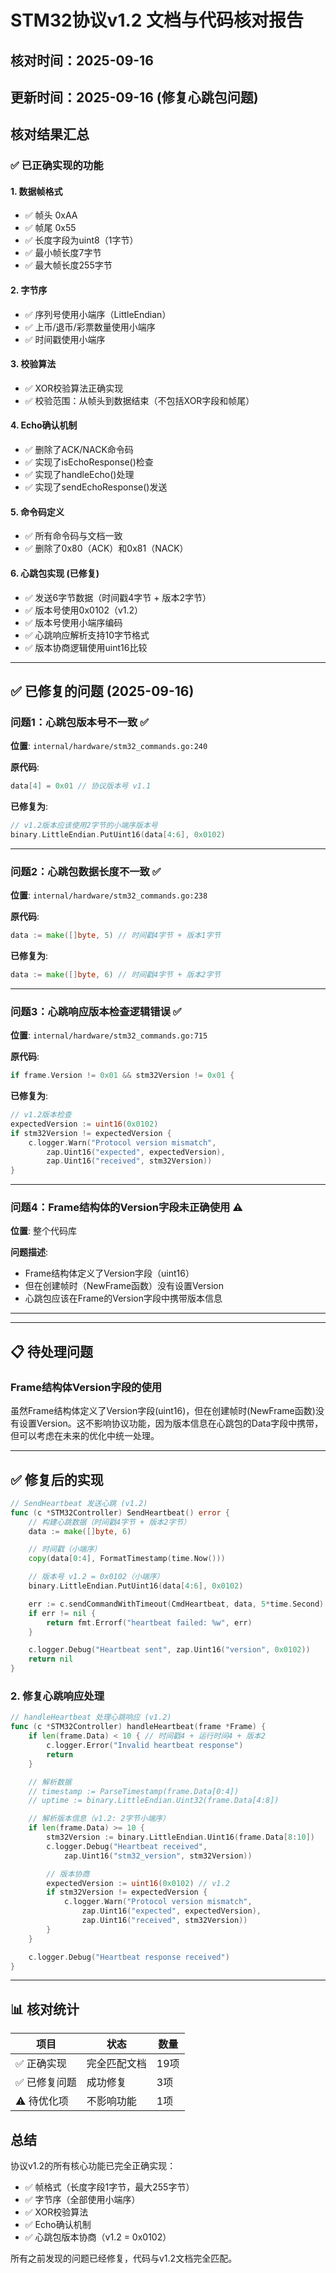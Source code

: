 # STM32协议v1.2 文档与代码核对报告

## 核对时间：2025-09-16
## 更新时间：2025-09-16 (修复心跳包问题)

## 核对结果汇总

### ✅ 已正确实现的功能

#### 1. 数据帧格式
- ✅ 帧头 0xAA
- ✅ 帧尾 0x55
- ✅ 长度字段为uint8（1字节）
- ✅ 最小帧长度7字节
- ✅ 最大帧长度255字节

#### 2. 字节序
- ✅ 序列号使用小端序（LittleEndian）
- ✅ 上币/退币/彩票数量使用小端序
- ✅ 时间戳使用小端序

#### 3. 校验算法
- ✅ XOR校验算法正确实现
- ✅ 校验范围：从帧头到数据结束（不包括XOR字段和帧尾）

#### 4. Echo确认机制
- ✅ 删除了ACK/NACK命令码
- ✅ 实现了isEchoResponse()检查
- ✅ 实现了handleEcho()处理
- ✅ 实现了sendEchoResponse()发送

#### 5. 命令码定义
- ✅ 所有命令码与文档一致
- ✅ 删除了0x80（ACK）和0x81（NACK）

#### 6. 心跳包实现 (已修复)
- ✅ 发送6字节数据（时间戳4字节 + 版本2字节）
- ✅ 版本号使用0x0102（v1.2）
- ✅ 版本号使用小端序编码
- ✅ 心跳响应解析支持10字节格式
- ✅ 版本协商逻辑使用uint16比较

---

## ✅ 已修复的问题 (2025-09-16)

### 问题1：心跳包版本号不一致 ✅
**位置**: `internal/hardware/stm32_commands.go:240`

**原代码**:
```go
data[4] = 0x01 // 协议版本号 v1.1
```

**已修复为**:
```go
// v1.2版本应该使用2字节的小端序版本号
binary.LittleEndian.PutUint16(data[4:6], 0x0102)
```

---

### 问题2：心跳包数据长度不一致 ✅
**位置**: `internal/hardware/stm32_commands.go:238`

**原代码**:
```go
data := make([]byte, 5) // 时间戳4字节 + 版本1字节
```

**已修复为**:
```go
data := make([]byte, 6) // 时间戳4字节 + 版本2字节
```

---

### 问题3：心跳响应版本检查逻辑错误 ✅
**位置**: `internal/hardware/stm32_commands.go:715`

**原代码**:
```go
if frame.Version != 0x01 && stm32Version != 0x01 {
```

**已修复为**:
```go
// v1.2版本检查
expectedVersion := uint16(0x0102)
if stm32Version != expectedVersion {
    c.logger.Warn("Protocol version mismatch",
        zap.Uint16("expected", expectedVersion),
        zap.Uint16("received", stm32Version))
}
```

---

### 问题4：Frame结构体的Version字段未正确使用 ⚠️
**位置**: 整个代码库

**问题描述**:
- Frame结构体定义了Version字段（uint16）
- 但在创建帧时（NewFrame函数）没有设置Version
- 心跳包应该在Frame的Version字段中携带版本信息

---

---

## 📋 待处理问题

### Frame结构体Version字段的使用
虽然Frame结构体定义了Version字段(uint16)，但在创建帧时(NewFrame函数)没有设置Version。这不影响协议功能，因为版本信息在心跳包的Data字段中携带，但可以考虑在未来的优化中统一处理。

---

## ✅ 修复后的实现
```go
// SendHeartbeat 发送心跳 (v1.2)
func (c *STM32Controller) SendHeartbeat() error {
    // 构建心跳数据（时间戳4字节 + 版本2字节）
    data := make([]byte, 6)

    // 时间戳（小端序）
    copy(data[0:4], FormatTimestamp(time.Now()))

    // 版本号 v1.2 = 0x0102（小端序）
    binary.LittleEndian.PutUint16(data[4:6], 0x0102)

    err := c.sendCommandWithTimeout(CmdHeartbeat, data, 5*time.Second)
    if err != nil {
        return fmt.Errorf("heartbeat failed: %w", err)
    }

    c.logger.Debug("Heartbeat sent", zap.Uint16("version", 0x0102))
    return nil
}
```

### 2. 修复心跳响应处理
```go
// handleHeartbeat 处理心跳响应 (v1.2)
func (c *STM32Controller) handleHeartbeat(frame *Frame) {
    if len(frame.Data) < 10 { // 时间戳4 + 运行时间4 + 版本2
        c.logger.Error("Invalid heartbeat response")
        return
    }

    // 解析数据
    // timestamp := ParseTimestamp(frame.Data[0:4])
    // uptime := binary.LittleEndian.Uint32(frame.Data[4:8])

    // 解析版本信息（v1.2: 2字节小端序）
    if len(frame.Data) >= 10 {
        stm32Version := binary.LittleEndian.Uint16(frame.Data[8:10])
        c.logger.Debug("Heartbeat received",
            zap.Uint16("stm32_version", stm32Version))

        // 版本协商
        expectedVersion := uint16(0x0102) // v1.2
        if stm32Version != expectedVersion {
            c.logger.Warn("Protocol version mismatch",
                zap.Uint16("expected", expectedVersion),
                zap.Uint16("received", stm32Version))
        }
    }

    c.logger.Debug("Heartbeat response received")
}
```

---

## 📊 核对统计

| 项目 | 状态 | 数量 |
|------|------|------|
| ✅ 正确实现 | 完全匹配文档 | 19项 |
| ✅ 已修复问题 | 成功修复 | 3项 |
| ⚠️ 待优化项 | 不影响功能 | 1项 |

## 总结

协议v1.2的所有核心功能已完全正确实现：
- ✅ 帧格式（长度字段1字节，最大255字节）
- ✅ 字节序（全部使用小端序）
- ✅ XOR校验算法
- ✅ Echo确认机制
- ✅ 心跳包版本协商（v1.2 = 0x0102）

所有之前发现的问题已经修复，代码与v1.2文档完全匹配。